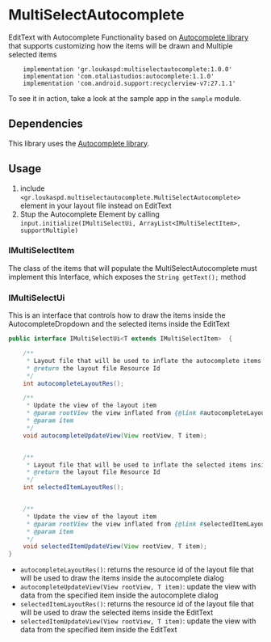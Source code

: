 # MultiSelectAutocomplete

EditText with Autocomplete Functionality based on [Autocomplete library](https://github.com/natario1/Autocomplete) that supports customizing how the items will be drawn and Multiple selected items

```
    implementation 'gr.loukaspd:multiselectautocomplete:1.0.0'
    implementation 'com.otaliastudios:autocomplete:1.1.0'
    implementation 'com.android.support:recyclerview-v7:27.1.1'
```

To see it in action, take a look at the sample app in the `sample` module.

## Dependencies
This library uses the [Autocomplete library](https://github.com/natario1/Autocomplete).

## Usage
1. include `<gr.loukaspd.multiselectautocomplete.MultiSelectAutocomplete>` element in your layout file instead on EditText
2. Stup the Autocomplete Element by calling `input.initialize(IMultiSelectUi, ArrayList<IMultiSelectItem>, supportMultiple)`


### IMultiSelectItem

The class of the items that will populate the MultiSelectAutocomplete must implement this Interface, which exposes the `String getText();` method

### IMultiSelectUi

This is an interface that controls how to draw the items inside the AutocompleteDropdown and the selected items inside the EditText

```java
public interface IMultiSelectUi<T extends IMultiSelectItem>  {

    /**
     * Layout file that will be used to inflate the autocomplete items
     * @return the layout file Resource Id
     */
    int autocompleteLayoutRes();

    /**
     * Update the view of the layout item
     * @param rootView the view inflated from {@link #autocompleteLayoutRes()}
     * @param item
     */
    void autocompleteUpdateView(View rootView, T item);


    /**
     * Layout file that will be used to inflate the selected items inside the input
     * @return the layout file Resource Id
     */
    int selectedItemLayoutRes();


    /**
     * Update the view of the layout item
     * @param rootView the view inflated from {@link #selectedItemLayoutRes()}
     * @param item
     */
    void selectedItemUpdateView(View rootView, T item);
}
```

- `autocompleteLayoutRes()`: returns the resource id of the layout file that will be used to draw the items inside the autocomplete dialog
- `autocompleteUpdateView(View rootView, T item)`: update the view with data from the specified item inside the autocomplete dialog
- `selectedItemLayoutRes()`: returns the resource id of the layout file that will be used to draw the selected items inside the EditText
- `selectedItemUpdateView(View rootView, T item)`: update the view with data from the specified item inside the EditText

